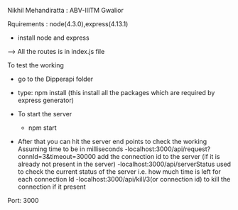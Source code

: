 Nikhil Mehandiratta : ABV-IIITM Gwalior

Rquirements : node(4.3.0),express(4.13.1)
 - install node and express
 

--> All the routes is in index.js file

To test the working
 - go to the Dipperapi folder
 - type: npm install (this install all the packages which are required by express generator)

 - To start the server
   - npm start
 - After that you can hit the server end points to check the working
    Assuming time to be in milliseconds
    -localhost:3000/api/request?connId=3&timeout=30000
        add the connection id to the server (if it is already not present in the server)
    -localhost:3000/api/serverStatus
        used to check the current status of the server i.e. how much time is left for each connection Id
    -localhost:3000/api/kill/3(or connection id)
        to kill the connection if it present 
 
Port: 3000


